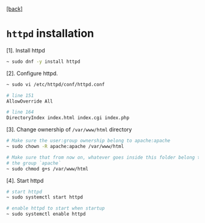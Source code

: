 [\[back\]](../..)
# `httpd` installation

[1]. Install httpd

```bash
~ sudo dnf -y install httpd
```

[2]. Configure httpd.

```bash
~ sudo vi /etc/httpd/conf/httpd.conf

# line 151
AllowOverride All

# line 164
DirectoryIndex index.html index.cgi index.php

```

[3]. Change ownership of `/var/www/html` directory

```bash
# Make sure the user:group ownership belong to apache:apache
~ sudo chown -R apache:apache /var/www/html

# Make sure that from now on, whatever goes inside this folder belong to
# the group `apache`
~ sudo chmod g+s /var/www/html
```

[4]. Start httpd

```bash
# start httpd
~ sudo systemctl start httpd

# enable httpd to start when startup
~ sudo systemctl enable httpd
```

